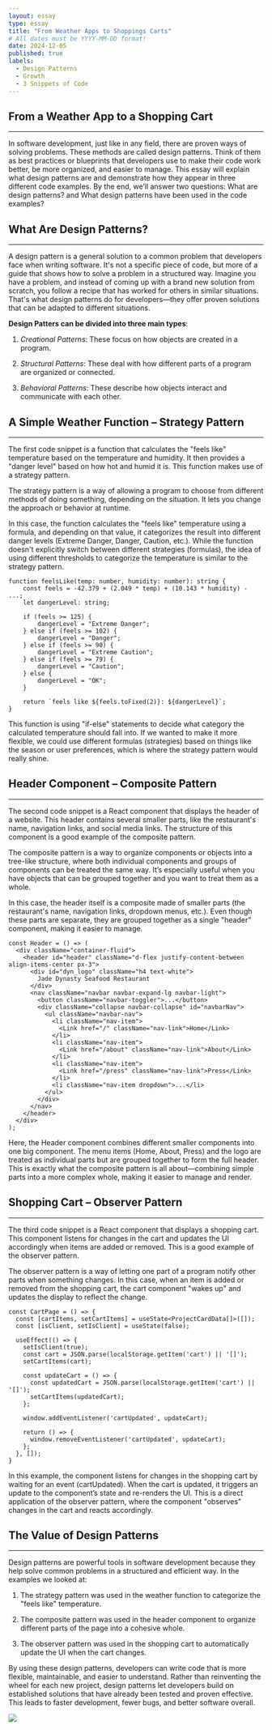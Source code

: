 ```yaml
---
layout: essay
type: essay
title: "From Weather Apps to Shoppings Carts"
# All dates must be YYYY-MM-DD format!
date: 2024-12-05
published: true
labels:
  - Design Patterns 
  - Growth
  - 3 Snippets of Code
---
```





## From a Weather App to a Shopping Cart
-----

In software development, just like in any field, there are proven ways of solving problems. These methods are called design patterns. Think of them as best practices or blueprints that developers use to make their code work better, be more organized, and easier to manage. This essay will explain what design patterns are and demonstrate how they appear in three different code examples. By the end, we’ll answer two questions: What are design patterns? and What design patterns have been used in the code examples?




## What Are Design Patterns?
-----

A design pattern is a general solution to a common problem that developers face when writing software. It's not a specific piece of code, but more of a guide that shows how to solve a problem in a structured way. Imagine you have a problem, and instead of coming up with a brand new solution from scratch, you follow a recipe that has worked for others in similar situations. That's what design patterns do for developers—they offer proven solutions that can be adapted to different situations.

**Design Patters can be divided into three main types**:

1. *Creational Patterns*: These focus on how objects are created in a program.

2. *Structural Patterns*: These deal with how different parts of a program are organized or connected.

3. *Behavioral Patterns*: These describe how objects interact and communicate with each other.




## A Simple Weather Function – Strategy Pattern
-----

The first code snippet is a function that calculates the "feels like" temperature based on the temperature and humidity. It then provides a "danger level" based on how hot and humid it is. This function makes use of a strategy pattern.

The strategy pattern is a way of allowing a program to choose from different methods of doing something, depending on the situation. It lets you change the approach or behavior at runtime.

In this case, the function calculates the "feels like" temperature using a formula, and depending on that value, it categorizes the result into different danger levels (Extreme Danger, Danger, Caution, etc.). While the function doesn't explicitly switch between different strategies (formulas), the idea of using different thresholds to categorize the temperature is similar to the strategy pattern.
 

```
function feelsLike(temp: number, humidity: number): string {
    const feels = -42.379 + (2.049 * temp) + (10.143 * humidity) - ...;
    let dangerLevel: string;

    if (feels >= 125) {
        dangerLevel = "Extreme Danger";
    } else if (feels >= 102) {
        dangerLevel = "Danger";
    } else if (feels >= 90) {
        dangerLevel = "Extreme Caution";
    } else if (feels >= 79) {
        dangerLevel = "Caution";
    } else {
        dangerLevel = "OK";
    }

    return `feels like ${feels.toFixed(2)}: ${dangerLevel}`;
}

```

This function is using "if-else" statements to decide what category the calculated temperature should fall into. If we wanted to make it more flexible, we could use different formulas (strategies) based on things like the season or user preferences, which is where the strategy pattern would really shine.




## Header Component – Composite Pattern
-----

The second code snippet is a React component that displays the header of a website. This header contains several smaller parts, like the restaurant's name, navigation links, and social media links. The structure of this component is a good example of the composite pattern.

The composite pattern is a way to organize components or objects into a tree-like structure, where both individual components and groups of components can be treated the same way. It’s especially useful when you have objects that can be grouped together and you want to treat them as a whole.

In this case, the header itself is a composite made of smaller parts (the restaurant's name, navigation links, dropdown menus, etc.). Even though these parts are separate, they are grouped together as a single "header" component, making it easier to manage.

```
const Header = () => (
  <div className="container-fluid">
    <header id="header" className="d-flex justify-content-between align-items-center px-3">
      <div id="dyn_logo" className="h4 text-white">
        Jade Dynasty Seafood Restaurant
      </div>
      <nav className="navbar navbar-expand-lg navbar-light">
        <button className="navbar-toggler">...</button>
        <div className="collapse navbar-collapse" id="navbarNav">
          <ul className="navbar-nav">
            <li className="nav-item">
              <Link href="/" className="nav-link">Home</Link>
            </li>
            <li className="nav-item">
              <Link href="/about" className="nav-link">About</Link>
            </li>
            <li className="nav-item">
              <Link href="/press" className="nav-link">Press</Link>
            </li>
            <li className="nav-item dropdown">...</li>
          </ul>
        </div>
      </nav>
    </header>
  </div>
);

```

Here, the Header component combines different smaller components into one big component. The menu items (Home, About, Press) and the logo are treated as individual parts but are grouped together to form the full header. This is exactly what the composite pattern is all about—combining simple parts into a more complex whole, making it easier to manage and render.




## Shopping Cart – Observer Pattern
-----

The third code snippet is a React component that displays a shopping cart. This component listens for changes in the cart and updates the UI accordingly when items are added or removed. This is a good example of the observer pattern.

The observer pattern is a way of letting one part of a program notify other parts when something changes. In this case, when an item is added or removed from the shopping cart, the cart component "wakes up" and updates the display to reflect the change.

```
const CartPage = () => {
  const [cartItems, setCartItems] = useState<ProjectCardData[]>([]);
  const [isClient, setIsClient] = useState(false);

  useEffect(() => {
    setIsClient(true);
    const cart = JSON.parse(localStorage.getItem('cart') || '[]');
    setCartItems(cart);

    const updateCart = () => {
      const updatedCart = JSON.parse(localStorage.getItem('cart') || '[]');
      setCartItems(updatedCart);
    };

    window.addEventListener('cartUpdated', updateCart);

    return () => {
      window.removeEventListener('cartUpdated', updateCart);
    };
  }, []);
}
```

In this example, the component listens for changes in the shopping cart by waiting for an event (cartUpdated). When the cart is updated, it triggers an update to the component’s state and re-renders the UI. This is a direct application of the observer pattern, where the component "observes" changes in the cart and reacts accordingly.




## The Value of Design Patterns
-----

Design patterns are powerful tools in software development because they help solve common problems in a structured and efficient way. In the examples we looked at:

1. The strategy pattern was used in the weather function to categorize the "feels like" temperature.

2. The composite pattern was used in the header component to organize different parts of the page into a cohesive whole.

3. The observer pattern was used in the shopping cart to automatically update the UI when the cart changes.

By using these design patterns, developers can write code that is more flexible, maintainable, and easier to understand. Rather than reinventing the wheel for each new project, design patterns let developers build on established solutions that have already been tested and proven effective. This leads to faster development, fewer bugs, and better software overall.

<img class="img-fluid" src="../img/Meme.png">
